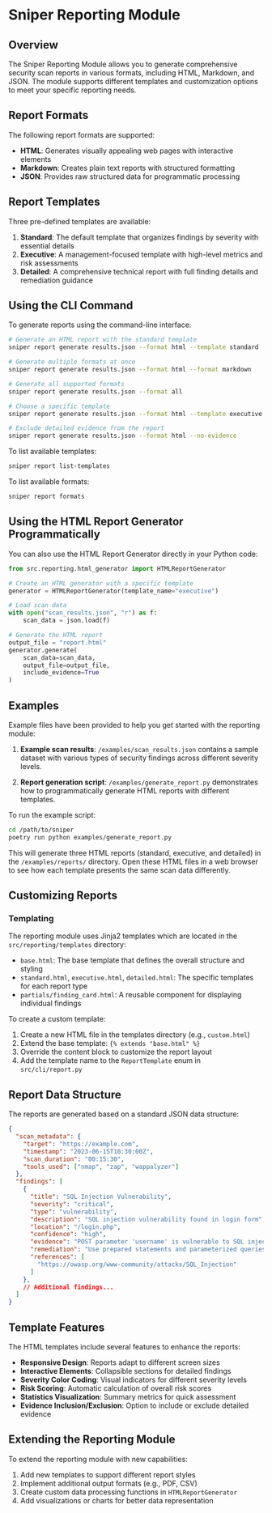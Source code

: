 # Sniper Reporting Module

## Overview

The Sniper Reporting Module allows you to generate comprehensive security scan reports in various formats, including HTML, Markdown, and JSON. The module supports different templates and customization options to meet your specific reporting needs.

## Report Formats

The following report formats are supported:

- **HTML**: Generates visually appealing web pages with interactive elements
- **Markdown**: Creates plain text reports with structured formatting
- **JSON**: Provides raw structured data for programmatic processing

## Report Templates

Three pre-defined templates are available:

1. **Standard**: The default template that organizes findings by severity with essential details
2. **Executive**: A management-focused template with high-level metrics and risk assessments
3. **Detailed**: A comprehensive technical report with full finding details and remediation guidance

## Using the CLI Command

To generate reports using the command-line interface:

```bash
# Generate an HTML report with the standard template
sniper report generate results.json --format html --template standard

# Generate multiple formats at once
sniper report generate results.json --format html --format markdown

# Generate all supported formats
sniper report generate results.json --format all

# Choose a specific template
sniper report generate results.json --format html --template executive

# Exclude detailed evidence from the report
sniper report generate results.json --format html --no-evidence
```

To list available templates:

```bash
sniper report list-templates
```

To list available formats:

```bash
sniper report formats
```

## Using the HTML Report Generator Programmatically

You can also use the HTML Report Generator directly in your Python code:

```python
from src.reporting.html_generator import HTMLReportGenerator

# Create an HTML generator with a specific template
generator = HTMLReportGenerator(template_name="executive")

# Load scan data
with open("scan_results.json", "r") as f:
    scan_data = json.load(f)

# Generate the HTML report
output_file = "report.html"
generator.generate(
    scan_data=scan_data,
    output_file=output_file,
    include_evidence=True
)
```

## Examples

Example files have been provided to help you get started with the reporting module:

1. **Example scan results**: `/examples/scan_results.json` contains a sample dataset with various types of security findings across different severity levels.

2. **Report generation script**: `/examples/generate_report.py` demonstrates how to programmatically generate HTML reports with different templates.

To run the example script:

```bash
cd /path/to/sniper
poetry run python examples/generate_report.py
```

This will generate three HTML reports (standard, executive, and detailed) in the `/examples/reports/` directory. Open these HTML files in a web browser to see how each template presents the same scan data differently.

## Customizing Reports

### Templating

The reporting module uses Jinja2 templates which are located in the `src/reporting/templates` directory:

- `base.html`: The base template that defines the overall structure and styling
- `standard.html`, `executive.html`, `detailed.html`: The specific templates for each report type
- `partials/finding_card.html`: A reusable component for displaying individual findings

To create a custom template:

1. Create a new HTML file in the templates directory (e.g., `custom.html`)
2. Extend the base template: `{% extends "base.html" %}`
3. Override the content block to customize the report layout
4. Add the template name to the `ReportTemplate` enum in `src/cli/report.py`

## Report Data Structure

The reports are generated based on a standard JSON data structure:

```json
{
  "scan_metadata": {
    "target": "https://example.com",
    "timestamp": "2023-06-15T10:30:00Z",
    "scan_duration": "00:15:30",
    "tools_used": ["nmap", "zap", "wappalyzer"]
  },
  "findings": [
    {
      "title": "SQL Injection Vulnerability",
      "severity": "critical",
      "type": "vulnerability",
      "description": "SQL injection vulnerability found in login form",
      "location": "/login.php",
      "confidence": "high",
      "evidence": "POST parameter 'username' is vulnerable to SQL injection",
      "remediation": "Use prepared statements and parameterized queries",
      "references": [
        "https://owasp.org/www-community/attacks/SQL_Injection"
      ]
    },
    // Additional findings...
  ]
}
```

## Template Features

The HTML templates include several features to enhance the reports:

- **Responsive Design**: Reports adapt to different screen sizes
- **Interactive Elements**: Collapsible sections for detailed findings
- **Severity Color Coding**: Visual indicators for different severity levels
- **Risk Scoring**: Automatic calculation of overall risk scores
- **Statistics Visualization**: Summary metrics for quick assessment
- **Evidence Inclusion/Exclusion**: Option to include or exclude detailed evidence

## Extending the Reporting Module

To extend the reporting module with new capabilities:

1. Add new templates to support different report styles
2. Implement additional output formats (e.g., PDF, CSV)
3. Create custom data processing functions in `HTMLReportGenerator`
4. Add visualizations or charts for better data representation 
